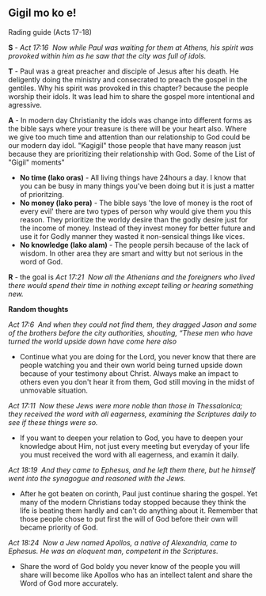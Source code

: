 ## Gigil mo ko e!
Rading guide (Acts 17-18)

__S__ - _Act 17:16  Now while Paul was waiting for them at Athens, his spirit was provoked within him as he saw that the city was full of idols._

__T__ - Paul was a great preacher and disciple of Jesus after his death. He deligently doing the ministry and consecrated to preach the gospel in the gentiles. Why his spirit was provoked in this chapter? because the people worship their idols. It was lead him to share the gospel more intentional and agressive.

__A__ - In modern day Christianity the idols was change into different forms as the bible says where your treasure is there will be your heart also. Where we give too much time and attention than our relationship to God could be our modern day idol. "Kagigil" those people that have many reason just because they are prioritizing their relationship with God. Some of the List of "Gigil" moments"

 - __No time (lako oras)__ - All living things have 24hours a day. I know that you can be busy in many things you've been doing but it is just a matter of prioritzing.
 - __No money (lako pera)__ - The bible says 'the love of money is the root of every evil' there are two types of person why would give them you this reason. They prioritize the worldy desire than the godly desire just for the income of money. Instead of they invest money for better future and use it for Godly manner they wasted it non-sensical things like vices.
 - __No knowledge (lako alam)__ - The people persih because of the lack of wisdom. In other area they are smart and witty but not serious in the word of God.

__R__ - the goal is _Act 17:21  Now all the Athenians and the foreigners who lived there would spend their time in nothing except telling or hearing something new._



__Random thoughts__

_Act 17:6  And when they could not find them, they dragged Jason and some of the brothers before the city authorities, shouting, “These men who have turned the world upside down have come here also_
 - Continue what you are doing for the Lord, you never know that there are people watching you and their own world being turned upside down because of your testimony about Christ. Always make an impact to others even you don't hear it from them, God still moving in the midst of unmovable situation.

_Act 17:11  Now these Jews were more noble than those in Thessalonica; they received the word with all eagerness, examining the Scriptures daily to see if these things were so._
 - If you want to deepen your relation to God, you have to deepen your knowledge about Him, not just every meeting but everyday of your life you must received the word with all eagerness, and examin it daily.

_Act 18:19  And they came to Ephesus, and he left them there, but he himself went into the synagogue and reasoned with the Jews._
 - After he got beaten on corinth, Paul just continue sharing the gospel. Yet many of the modern Christians today stopped because they think the life is beating them hardly and can't do anything about it. Remember that those people chose to put first the will of God before their own will became priority of God. 

 _Act 18:24  Now a Jew named Apollos, a native of Alexandria, came to Ephesus. He was an eloquent man, competent in the Scriptures._
  - Share the word of God boldy you never know of the people you will share will become like Apollos who has an intellect talent and share the Word of God more accurately.
